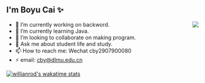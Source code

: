 ## I'm Boyu Cai ✨
<img align="right" src="https://github-readme-stats.vercel.app/api?username=dmucby&show_icons=true" />

<!--
**dmucby/dmucby** is a ✨ _special_ ✨ repository because its `README.md` (this file) appears on your GitHub profile.

Here are some ideas to get you started:

- 🔭 I’m currently working on ...
- 🌱 I’m currently learning ...
- 👯 I’m looking to collaborate on ...
- 🤔 I’m looking for help with ...
- 💬 Ask me about ...
- 📫 How to reach me: ...
- 😄 Pronouns: ...
- ⚡ Fun fact: ...
-->

- 🔭 I’m currently working on backword.
- 🌱 I’m currently learning Java.
- 👯 I’m looking to collaborate on making program.
- 💬 Ask me about student life and study.
- 📫 How to reach me: Wechat cby2907900080
- ⚡ email: cby@dlmu.edu.cn

[![willianrod's wakatime stats](https://github-readme-stats.vercel.app/api/wakatime?username=dmucby)](https://github.com/anuraghazra/github-readme-stats)

